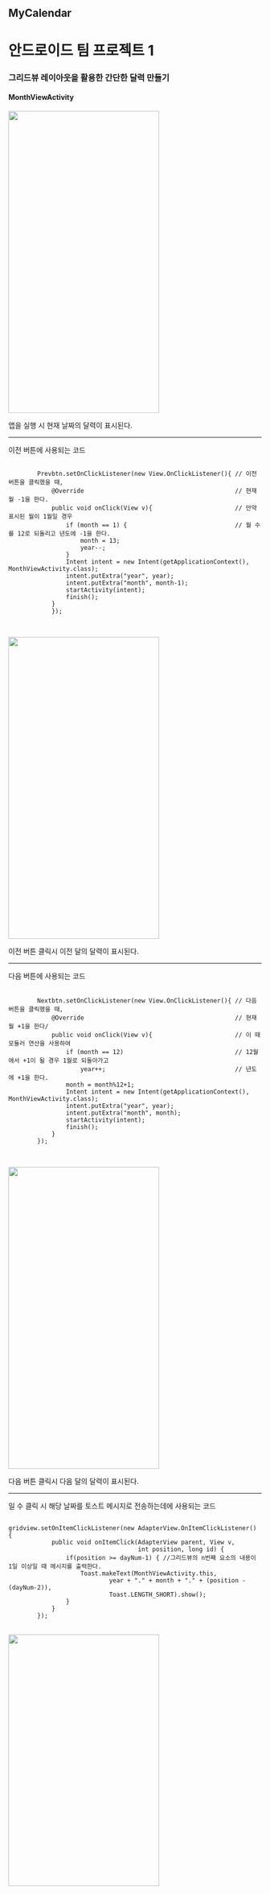 ## MyCalendar
<h1>안드로이드 팀 프로젝트 1</h1>
<h3>그리드뷰 레이아웃을 활용한 간단한 달력 만들기</h3>
<h4>MonthViewActivity</h4>
<img src="https://user-images.githubusercontent.com/71054445/113508791-fbf48c00-958c-11eb-93a2-a950b5c65eab.png"  width="300" height="600">
<p>앱을 실행 시 현재 날짜의 달력이 표시된다.</p>
<hr>
<p> 이전 버튼에 사용되는 코드</p>
<pre>
<code>
        Prevbtn.setOnClickListener(new View.OnClickListener(){ // 이전 버튼을 클릭했을 때,
            @Override                                          // 현재 월 -1을 한다.
            public void onClick(View v){                       // 만약 표시된 월이 1월일 경우
                if (month == 1) {                              // 월 수를 12로 되돌리고 년도에 -1을 한다.
                    month = 13;
                    year--;
                }
                Intent intent = new Intent(getApplicationContext(), MonthViewActivity.class);
                intent.putExtra("year", year);
                intent.putExtra("month", month-1);
                startActivity(intent);
                finish();
            }
            });
  </code>
  </pre>
 <img src="https://user-images.githubusercontent.com/71054445/113508815-20e8ff00-958d-11eb-8762-f43d3f38a629.png"  width="300" height="600">
 <p>이전 버튼 클릭시 이전 달의 달력이 표시된다.</p>
 <hr>
  <p> 다음 버튼에 사용되는 코드</p>
  <pre>
  <code>
        Nextbtn.setOnClickListener(new View.OnClickListener(){ // 다음 버튼을 클릭했을 때,
            @Override                                          // 현재 월 +1을 한다/
            public void onClick(View v){                       // 이 때 모듈러 연산을 사용하여
                if (month == 12)                               // 12월에서 +1이 될 경우 1월로 되돌아가고
                    year++;                                    // 년도에 +1을 한다.
                month = month%12+1;
                Intent intent = new Intent(getApplicationContext(), MonthViewActivity.class);
                intent.putExtra("year", year);
                intent.putExtra("month", month);
                startActivity(intent);
                finish();
            }
        });
  </code>
  </pre>
  <img src="https://user-images.githubusercontent.com/71054445/113508814-20e8ff00-958d-11eb-81ec-3eb281b2c5f3.png"  width="300" height="600">
<p>다음 버튼 클릭시 다음 달의 달력이 표시된다.</p>
<hr>
<p>일 수 클릭 시 해당 날짜를 토스트 메시지로 전송하는데에 사용되는 코드</p>
<pre>
<code>
gridview.setOnItemClickListener(new AdapterView.OnItemClickListener() {
            public void onItemClick(AdapterView<?> parent, View v,
                                    int position, long id) {
                if(position >= dayNum-1) { //그리드뷰의 n번째 요소의 내용이 1일 이상일 때 메시지를 출력한다.
                    Toast.makeText(MonthViewActivity.this,
                            year + "." + month + "." + (position -(dayNum-2)),
                            Toast.LENGTH_SHORT).show();
                }
            }
        });
</code>
</pre>
<img src="https://user-images.githubusercontent.com/71054445/113508813-1fb7d200-958d-11eb-97e7-ceb07fd0c148.jpg"  width="300" height="500">

